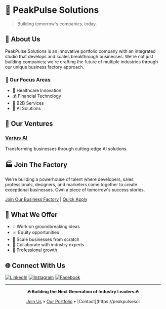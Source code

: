 # 🌟 PeakPulse Solutions

> Building tomorrow's companies, today.

## 🚀 About Us

PeakPulse Solutions is an innovative portfolio company with an integrated studio that develops and scales breakthrough businesses. We're not just building companies; we're crafting the future of multiple industries through our unique business factory approach.

### 🎯 Our Focus Areas
- 🏥 Healthcare Innovation
- 💰 Financial Technology
- 🤝 B2B Services
- 🤖 AI Solutions

## 🔮 Our Ventures

### [Varius AI](https://varius.peakpulsesol.com)
Transforming businesses through cutting-edge AI solutions.

## 🏭 Join The Factory

We're building a powerhouse of talent where developers, sales professionals, designers, and marketers come together to create exceptional businesses. Own a piece of tomorrow's success stories.

[Join Our Business Factory](https://factory.peakpulsesol.com) | [Quick Apply](https://join.peakpulsesol.com)

## 🤝 What We Offer

- 💡 Work on groundbreaking ideas
- 📈 Equity opportunities
- 🚀 Scale businesses from scratch
- 👥 Collaborate with industry experts
- 🌱 Professional growth

## 🌐 Connect With Us

[![LinkedIn](https://img.shields.io/badge/LinkedIn-0077B5?style=for-the-badge&logo=linkedin&logoColor=white)](https://linkedin.com/company/peakpulsesol)
[![Instagram](https://img.shields.io/badge/Instagram-E4405F?style=for-the-badge&logo=instagram&logoColor=white)](https://instagram.com/peakpulsesol)
[![Facebook](https://img.shields.io/badge/Facebook-1877F2?style=for-the-badge&logo=facebook&logoColor=white)](https://facebook.com/peakpulsesol)

---

<div align="center">

**🔥 Building the Next Generation of Industry Leaders 🔥**

[Join Us](https://join.peakpulsesol.com) • [Our Portfolio](https://peakpulsesol.com/portfolio) • [Contact](https://peakpulsesol
